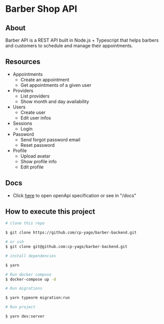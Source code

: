 # Barber Shop API

## About

Barber API is a REST API built in Node.js + Typescript that helps barbers and customers to schedule and manage their appointments.

## Resources

- Appointments
  - Create an appointment
  - Get appointments of a given user
- Providers
  - List providers
  - Show month and day availability
- Users
  - Create user
  - Edit user infos
- Sessions
  - Login
- Password
  - Send forgot password email
  - Reset password
- Profile
  - Upload avatar
  - Show profile info
  - Edit profile

## Docs

- Click [here](https://github.com/cp-yago/barber-backend/blob/master/docs/api.json) to open openApi specification or see in "/docs"

## How to execute this project

```bash
# clone this repo

$ git clone https://github.com/cp-yago/barber-backend.git

# or ssh
$ git clone git@github.com:cp-yago/barber-backend.git

# install dependencies

$ yarn

# Run docker compose
$ docker-compose up -d

# Run migrations

$ yarn typeorm migration:run

# Run project

$ yarn dev:server
```


